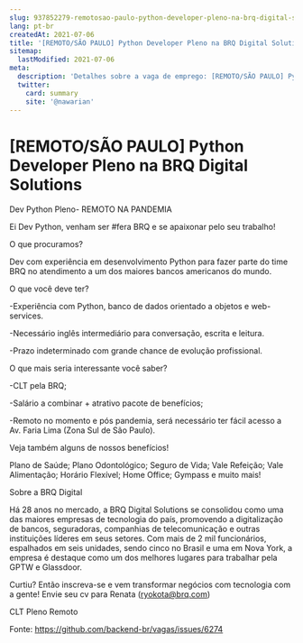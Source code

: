 ```yaml
---
slug: 937852279-remotosao-paulo-python-developer-pleno-na-brq-digital-solutions
lang: pt-br
createdAt: 2021-07-06
title: '[REMOTO/SÃO PAULO] Python Developer Pleno na BRQ Digital Solutions - Vaga de Emprego'
sitemap:
  lastModified: 2021-07-06
meta:
  description: 'Detalhes sobre a vaga de emprego: [REMOTO/SÃO PAULO] Python Developer Pleno na BRQ Digital Solutions'
  twitter:
    card: summary
    site: '@nawarian'
---
```


# [REMOTO/SÃO PAULO] Python Developer Pleno na BRQ Digital Solutions

Dev Python Pleno- REMOTO NA PANDEMIA



Ei Dev Python, venham ser #fera BRQ e se apaixonar pelo seu trabalho!



O que procuramos?

Dev com experiência em desenvolvimento Python para fazer parte do time BRQ no atendimento a um dos maiores bancos americanos do mundo.



O que você deve ter?

-Experiência com Python, banco de dados orientado a objetos e web-services.

-Necessário inglês intermediário para conversação, escrita e leitura.

-Prazo indeterminado com grande chance de evolução profissional.



O que mais seria interessante você saber?

-CLT pela BRQ;

-Salário a combinar + atrativo pacote de benefícios;

-Remoto no momento e pós pandemia, será necessário ter fácil acesso a Av. Faria Lima (Zona Sul de São Paulo).



Veja também alguns de nossos benefícios!

Plano de Saúde; Plano Odontológico; Seguro de Vida; Vale Refeição; Vale Alimentação; Horário Flexível; Home Office; Gympass e muito mais!



Sobre a BRQ Digital

Há 28 anos no mercado, a BRQ Digital Solutions se consolidou como uma das maiores empresas de tecnologia do país, promovendo a digitalização de bancos, seguradoras, companhias de telecomunicação e outras instituições líderes em seus setores. Com mais de 2 mil funcionários, espalhados em seis unidades, sendo cinco no Brasil e uma em Nova York, a empresa é destaque como um dos melhores lugares para trabalhar pela GPTW e Glassdoor.



Curtiu? Então inscreva-se e vem transformar negócios com tecnologia com a gente! Envie seu cv para Renata (ryokota@brq.com)


CLT
Pleno
Remoto




Fonte: https://github.com/backend-br/vagas/issues/6274